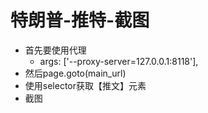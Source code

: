 # 特朗普-推特-截图

- 首先要使用代理
    - args: ['--proxy-server=127.0.0.1:8118'],
- 然后page.goto(main_url)
- 使用selector获取【推文】元素
- 截图